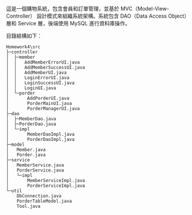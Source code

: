 
這是一個購物系統，包含會員和訂單管理，並基於 MVC（Model-View-Controller） 設計模式來組織系統架構。系統包含 DAO（Data Access Object） 層和 Service 層，後端使用 MySQL 進行資料庫操作。

目錄結構如下：

```
Homework4\src
├─controller
│  ├─member
│  │   AddMemberErrorUI.java
│  │   AddMemberSuccessUI.java
│  │   AddMemberUI.java
│  │   LoginErrorUI.java
│  │   LoginSuccessUI.java
│  │   LoginUI.java
│  └─porder
│       AddPorderUI.java
│       PorderMainUI.java
│       PorderManagerUI.java
├─dao
│  ├─MemberDao.java
│  ├─PorderDao.java
│  └─impl
│       MemberDaoImpl.java
│       PorderDaoImpl.java
├─model
│   Member.java
│   Porder.java
├─service
│   MemberService.java
│   PorderService.java
│   └─impl
│       MemberServiceImpl.java
│       PorderServiceImpl.java
└─util
    DbConnection.java
    PorderTableModel.java
    Tool.java
```

